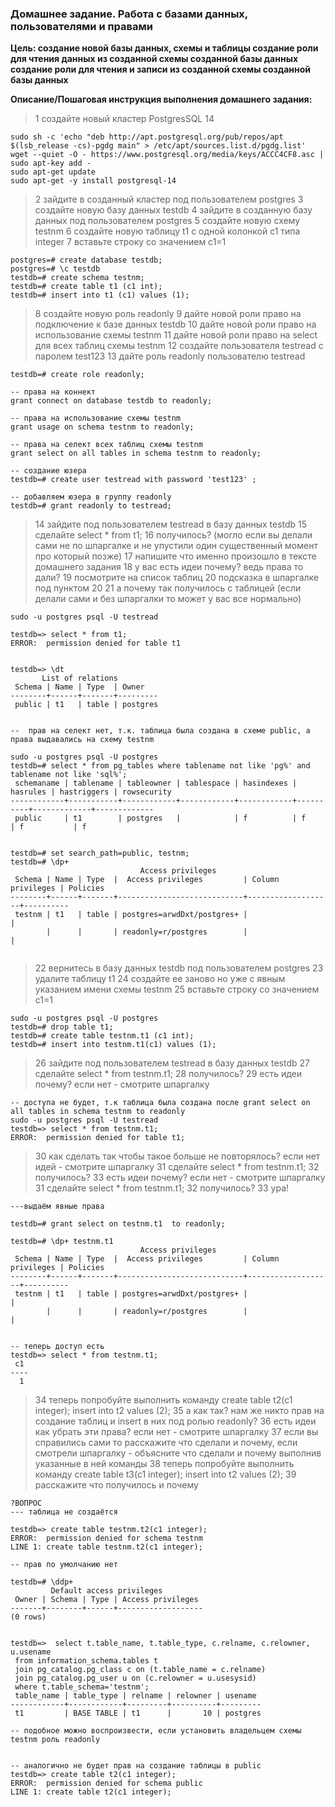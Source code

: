 ### Домашнее задание. Работа с базами данных, пользователями и правами

**Цель:
создание новой базы данных, схемы и таблицы
создание роли для чтения данных из созданной схемы созданной базы данных
создание роли для чтения и записи из созданной схемы созданной базы данных** 

**Описание/Пошаговая инструкция выполнения домашнего задания:**

> 1 создайте новый кластер PostgresSQL 14
```
sudo sh -c 'echo "deb http://apt.postgresql.org/pub/repos/apt $(lsb_release -cs)-pgdg main" > /etc/apt/sources.list.d/pgdg.list'
wget --quiet -O - https://www.postgresql.org/media/keys/ACCC4CF8.asc | sudo apt-key add -
sudo apt-get update
sudo apt-get -y install postgresql-14
```

> 2 зайдите в созданный кластер под пользователем postgres
> 3 создайте новую базу данных testdb
> 4 зайдите в созданную базу данных под пользователем postgres
> 5 создайте новую схему testnm
> 6 создайте новую таблицу t1 с одной колонкой c1 типа integer
> 7 вставьте строку со значением c1=1

```
postgres=# create database testdb;
postgres=# \c testdb
testdb=# create schema testnm;
testdb=# create table t1 (c1 int);
testdb=# insert into t1 (c1) values (1);
```

> 8 создайте новую роль readonly
> 9 дайте новой роли право на подключение к базе данных testdb
> 10 дайте новой роли право на использование схемы testnm
> 11 дайте новой роли право на select для всех таблиц схемы testnm
> 12 создайте пользователя testread с паролем test123
> 13 дайте роль readonly пользователю testread

```
testdb=# create role readonly;

-- права на коннект
grant connect on database testdb to readonly;

-- права на использование схемы testnm
grant usage on schema testnm to readonly;

-- права на селект всех таблиц схемы testnm
grant select on all tables in schema testnm to readonly;

-- создание юзера
testdb=# create user testread with password 'test123' ;

-- добавляем юзера в группу readonly
testdb=# grant readonly to testread;
```

> 14 зайдите под пользователем testread в базу данных testdb
> 15 сделайте select * from t1;
> 16 получилось? (могло если вы делали сами не по шпаргалке и не упустили один существенный момент про который позже)
> 17 напишите что именно произошло в тексте домашнего задания
> 18 у вас есть идеи почему? ведь права то дали?
> 19 посмотрите на список таблиц
> 20 подсказка в шпаргалке под пунктом 20
> 21 а почему так получилось с таблицей (если делали сами и без шпаргалки то может у вас все нормально)
```
sudo -u postgres psql -U testread

testdb=> select * from t1;
ERROR:  permission denied for table t1


testdb=> \dt
       List of relations
 Schema | Name | Type  | Owner
--------+------+-------+---------
 public | t1   | table | postgres


--  прав на селект нет, т.к. таблица была создана в схеме public, а права выдавались на схему testnm

sudo -u postgres psql -U postgres
testdb=# select * from pg_tables where tablename not like 'pg%' and tablename not like 'sql%';
 schemaname | tablename | tableowner | tablespace | hasindexes | hasrules | hastriggers | rowsecurity
------------+-----------+------------+------------+------------+----------+-------------+-------------
 public     | t1        | postgres   |            | f          | f        | f           | f


testdb=# set search_path=public, testnm;
testdb=# \dp+
                             Access privileges
 Schema | Name | Type  |  Access privileges         | Column privileges | Policies 
--------+------+-------+----------------------------+-------------------+----------
 testnm | t1   | table | postgres=arwdDxt/postgres+ |                   | 
        |      |       | readonly=r/postgres        |                   | 


```



> 22 вернитесь в базу данных testdb под пользователем postgres
> 23 удалите таблицу t1
> 24 создайте ее заново но уже с явным указанием имени схемы testnm
> 25 вставьте строку со значением c1=1
```
sudo -u postgres psql -U postgres
testdb=# drop table t1;
testdb=# create table testnm.t1 (c1 int);
testdb=# insert into testnm.t1(c1) values (1);
```

> 26 зайдите под пользователем testread в базу данных testdb
> 27 сделайте select * from testnm.t1;
> 28 получилось?
> 29 есть идеи почему? если нет - смотрите шпаргалку

```
-- доступа не будет, т.к таблица была создана после grant select on all tables in schema testnm to readonly
sudo -u postgres psql -U testread
testdb=> select * from testnm.t1;
ERROR:  permission denied for table t1;
```

> 30 как сделать так чтобы такое больше не повторялось? если нет идей - смотрите шпаргалку
> 31 сделайте select * from testnm.t1;
> 32 получилось?
> 33 есть идеи почему? если нет - смотрите шпаргалку
> 31 сделайте select * from testnm.t1;
> 32 получилось?
> 33 ура!

```
---выдаём явные права

testdb=# grant select on testnm.t1  to readonly;

testdb=# \dp+ testnm.t1
                             Access privileges
 Schema | Name | Type  |  Access privileges         | Column privileges | Policies
--------+------+-------+----------------------------+-------------------+----------
 testnm | t1   | table | postgres=arwdDxt/postgres+ |                   |
        |      |       | readonly=r/postgres        |                   |


-- теперь доступ есть
testdb=> select * from testnm.t1;
 c1
----
  1

```

> 34 теперь попробуйте выполнить команду create table t2(c1 integer); insert into t2 values (2);
> 35 а как так? нам же никто прав на создание таблиц и insert в них под ролью readonly?
> 36 есть идеи как убрать эти права? если нет - смотрите шпаргалку
> 37 если вы справились сами то расскажите что сделали и почему, если смотрели шпаргалку - объясните что сделали и почему выполнив указанные в ней команды
> 38 теперь попробуйте выполнить команду create table t3(c1 integer); insert into t2 values (2);
> 39 расскажите что получилось и почему

```
?ВОПРОС
--- таблица не создаётся

testdb=> create table testnm.t2(c1 integer); 
ERROR:  permission denied for schema testnm
LINE 1: create table testnm.t2(c1 integer);

-- прав по умолчанию нет

testdb=# \ddp+ 
         Default access privileges
 Owner | Schema | Type | Access privileges 
-------+--------+------+-------------------
(0 rows)


testdb=>  select t.table_name, t.table_type, c.relname, c.relowner, u.usename
 from information_schema.tables t
 join pg_catalog.pg_class c on (t.table_name = c.relname)
 join pg_catalog.pg_user u on (c.relowner = u.usesysid)
 where t.table_schema='testnm';
 table_name | table_type | relname | relowner | usename 
------------+------------+---------+----------+---------
 t1         | BASE TABLE | t1      |       10 | postgres

-- подобное можно воспроизвести, если установить владельцем схемы testnm роль readonly


-- аналогично не будет прав на создание таблицы в public
testdb=> create table t2(c1 integer);
ERROR:  permission denied for schema public
LINE 1: create table t2(c1 integer);
```

